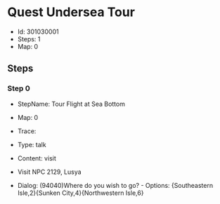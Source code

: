# Quest Undersea Tour

- Id: 301030001
- Steps: 1
- Map: 0

## Steps

### Step 0
- StepName:  Tour Flight at Sea Bottom
- Map:  0
- Trace:  
- Type:  talk
- Content:  visit
- Visit NPC 2129, Lusya

- Dialog: (94040)Where do you wish to go? - Options: {Southeastern Isle,2}{Sunken City,4}{Northwestern Isle,6}


